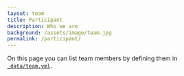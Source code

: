 ```yaml
---
layout: team
title: Participant
description: Who we are
background: /assets/image/team.jpg
permalink: /participant/
---
```


On this page you can list team members by defining them in [`_data/team.yml`](https://raw.githubusercontent.com/peterdesmet/petridish/main/_data/team.yml).

